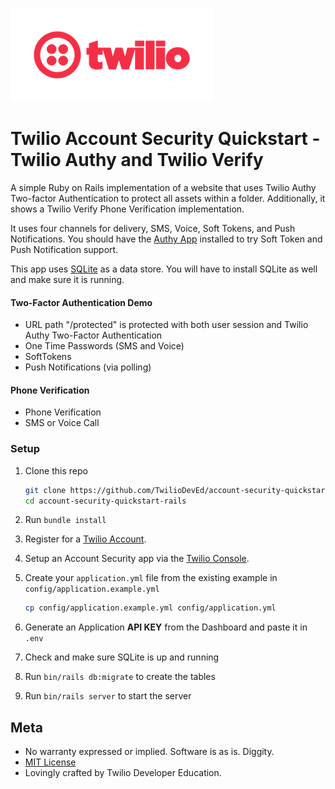 ![Twilio Logo](./twilio_logo_red.png)
# Twilio Account Security Quickstart - Twilio Authy and Twilio Verify

A simple Ruby on Rails implementation of a website that uses Twilio Authy Two-factor Authentication to protect all assets within a folder. Additionally, it shows a Twilio Verify Phone Verification implementation.

It uses four channels for delivery, SMS, Voice, Soft Tokens, and Push
Notifications. You should have the [Authy App](https://authy.com/download/)
installed to try Soft Token and Push Notification support.

This app uses [SQLite](https://www.sqlite.org/) as a data store. You will
have to install SQLite as well and make sure it is running.

#### Two-Factor Authentication Demo
- URL path "/protected" is protected with both user session and Twilio Authy Two-Factor Authentication
- One Time Passwords (SMS and Voice)
- SoftTokens
- Push Notifications (via polling)

#### Phone Verification
- Phone Verification
- SMS or Voice Call

### Setup
1. Clone this repo
   ```sh
   git clone https://github.com/TwilioDevEd/account-security-quickstart-rails.git
   cd account-security-quickstart-rails
   ```

1. Run `bundle install`

1. Register for a [Twilio Account](https://www.twilio.com/).

1. Setup an Account Security app via the [Twilio Console](https://twilio.com/console).

1. Create your `application.yml` file from the existing example in `config/application.example.yml`

   ```sh
   cp config/application.example.yml config/application.yml
   ```

1. Generate an Application **API KEY** from the Dashboard and paste it in `.env`

1. Check and make sure SQLite is up and running

1. Run `bin/rails db:migrate` to create the tables

1. Run `bin/rails server` to start the server

## Meta

* No warranty expressed or implied. Software is as is. Diggity.
* [MIT License](http://www.opensource.org/licenses/mit-license.html)
* Lovingly crafted by Twilio Developer Education.
